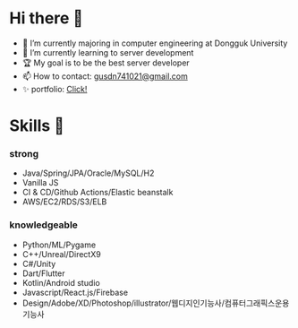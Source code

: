 # Hi there 👋
- 🔭 I’m currently majoring in computer engineering at Dongguk University
- 🌱 I’m currently learning to server development
- 🏆 My goal is to be the best server developer
- 📫 How to contact: gusdn741021@gmail.com
- ✨ portfolio: [Click!](https://spiky-revolve-0f4.notion.site/17f1b64cdc624b58839a47ced78f391e)

# Skills 🐳
### strong
- Java/Spring/JPA/Oracle/MySQL/H2
- Vanilla JS
- CI & CD/Github Actions/Elastic beanstalk
- AWS/EC2/RDS/S3/ELB

### knowledgeable
- Python/ML/Pygame
- C++/Unreal/DirectX9
- C#/Unity
- Dart/Flutter
- Kotlin/Android studio
- Javascript/React.js/Firebase
- Design/Adobe/XD/Photoshop/illustrator/웹디지인기능사/컴퓨터그래픽스운용기능사
  

<!--
**khwoowoo/khwoowoo** is a ✨ _special_ ✨ repository because its `README.md` (this file) appears on your GitHub profile.

Here are some ideas to get you started:

- 🔭 I’m currently working on ...
- 🌱 I’m currently learning ...
- 👯 I’m looking to collaborate on ...
- 🤔 I’m looking for help with ...
- 💬 Ask me about ...
- 📫 How to reach me: ...
- 😄 Pronouns: ...
- ⚡ Fun fact: ...
-->
